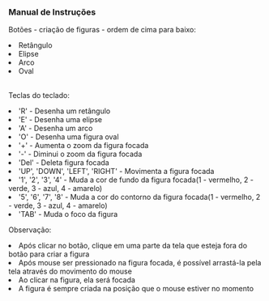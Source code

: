 <h3>Manual de Instruções</h3>
<p>Botões - criação de figuras - ordem de cima para baixo:</p>
<li>Retângulo</li>
<li>Elipse</li>
<li>Arco</li>
<li>Oval</li><br>
<p>Teclas do teclado:</p>
<li>'R' - Desenha um retângulo</li>
<li>'E' - Desenha uma elipse</li>
<li>'A' - Desenha um arco</li>
<li>'O' - Desenha uma figura oval</li>
<li>'+' - Aumenta o zoom da figura focada</li>
<li>'-' - Diminui o zoom da figura focada</li>
<li>'Del' - Deleta figura focada</li>
<li>'UP', 'DOWN', 'LEFT', 'RIGHT' - Movimenta a figura focada</li>
<li>'1', '2', '3', '4' - Muda a cor de fundo da figura focada(1 - vermelho, 2 - verde, 3 - azul, 4 - amarelo)</li>
<li>'5', '6', '7', '8' - Muda a cor do contorno da figura focada(1 - vermelho, 2 - verde, 3 - azul, 4 - amarelo)</li>
<li>'TAB' - Muda o foco da figura</li>
<p>Observação:</p> 
<li>Após clicar no botão, clique em uma parte da tela que esteja fora do botão para criar a figura</li>
<li>Após mouse ser pressionado na figura focada, é possível arrastá-la pela tela através do movimento do mouse</li>
<li>Ao clicar na figura, ela será focada</li>
<li>A figura é sempre criada na posição que o mouse estiver no momento</li>
